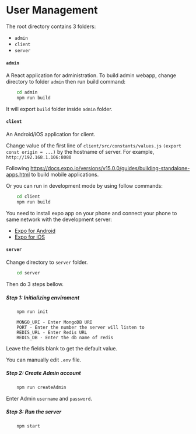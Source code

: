 # User Management
The root directory contains 3 folders: 
* `admin`
* `client`
* `server`
#### `admin`
A React application for administration.
To build admin webapp, change directory to folder `admin` then run build command:
```bash
    cd admin
    npm run build
```
It will export `build` folder inside `admin` folder.

#### `client`
An Android/iOS application for client.

Change value of the first line of `client/src/constants/values.js` `(export const origin = ...)` by the hostname of server. For example, `http://192.168.1.106:8080`

Following https://docs.expo.io/versions/v15.0.0/guides/building-standalone-apps.html to build mobile applications.

Or you can run in development mode by using follow commands:
```bash
    cd client
    npm run build
```
You need to install expo app on your phone and connect your phone to same network with the development server:
* [Expo for Android](https://play.google.com/store/apps/details?id=host.exp.exponent)
* [Expo for iOS](https://itunes.apple.com/us/app/expo-client/id982107779?mt=8)
#### `server`
Change directory to `server` folder.
```bash
    cd server
```
Then do 3 steps bellow.
##### Step 1: Initializing enviroment
```bash
    npm run init
```
```
    MONGO_URI - Enter MongoDB URI
    PORT - Enter the number the server will listen to
    REDIS_URL - Enter Redis URL
    REDIS_DB - Enter the db name of redis
```
Leave the fields blank to get the default value.

You can manually edit `.env` file. 
##### Step 2: Create Admin account
```bash
    npm run createAdmin
```
Enter Admin `username` and `password`.

##### Step 3: Run the server
```bash
    npm start
```
